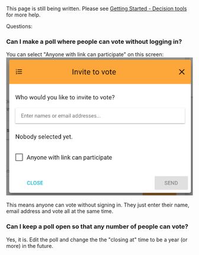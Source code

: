 This page is still being written. Please see [Getting Started - Decision tools](../getting_started/decision_tools) for more help.

Questions:

### Can I make a poll where people can vote without logging in?

You can select "Anyone with link can participate" on this screen:
![](invite_to_vote_modal.png)

This means anyone can vote without signing in. They just enter their name, email address and vote all at the same time.

### Can I keep a poll open so that any number of people can vote?

Yes, it is. Edit the poll and change the the "closing at" time to be a year (or more) in the future.
